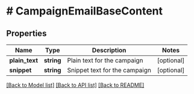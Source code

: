 # # CampaignEmailBaseContent

## Properties

Name | Type | Description | Notes
------------ | ------------- | ------------- | -------------
**plain_text** | **string** | Plain text for the campaign | [optional] 
**snippet** | **string** | Snippet text for the campaign | [optional] 

[[Back to Model list]](../../README.md#documentation-for-models) [[Back to API list]](../../README.md#documentation-for-api-endpoints) [[Back to README]](../../README.md)


